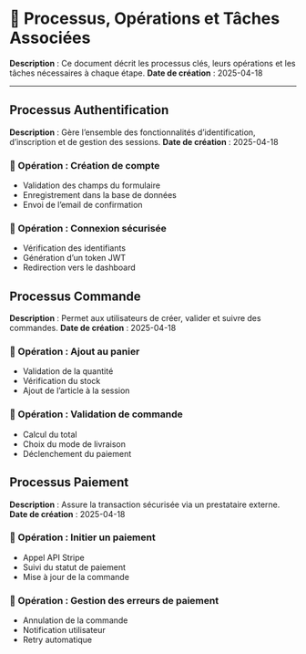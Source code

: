 # 📘 Processus, Opérations et Tâches Associées

**Description** : Ce document décrit les processus clés, leurs opérations et les tâches nécessaires à chaque étape.
**Date de création** : 2025-04-18

---
## Processus Authentification
**Description** : Gère l’ensemble des fonctionnalités d’identification, d’inscription et de gestion des sessions.
**Date de création** : 2025-04-18

### 🔧 Opération : Création de compte
- Validation des champs du formulaire
- Enregistrement dans la base de données
- Envoi de l’email de confirmation

### 🔧 Opération : Connexion sécurisée
- Vérification des identifiants
- Génération d’un token JWT
- Redirection vers le dashboard


## Processus Commande
**Description** : Permet aux utilisateurs de créer, valider et suivre des commandes.
**Date de création** : 2025-04-18

### 🔧 Opération : Ajout au panier
- Validation de la quantité
- Vérification du stock
- Ajout de l’article à la session

### 🔧 Opération : Validation de commande
- Calcul du total
- Choix du mode de livraison
- Déclenchement du paiement


## Processus Paiement
**Description** : Assure la transaction sécurisée via un prestataire externe.
**Date de création** : 2025-04-18

### 🔧 Opération : Initier un paiement
- Appel API Stripe
- Suivi du statut de paiement
- Mise à jour de la commande

### 🔧 Opération : Gestion des erreurs de paiement
- Annulation de la commande
- Notification utilisateur
- Retry automatique